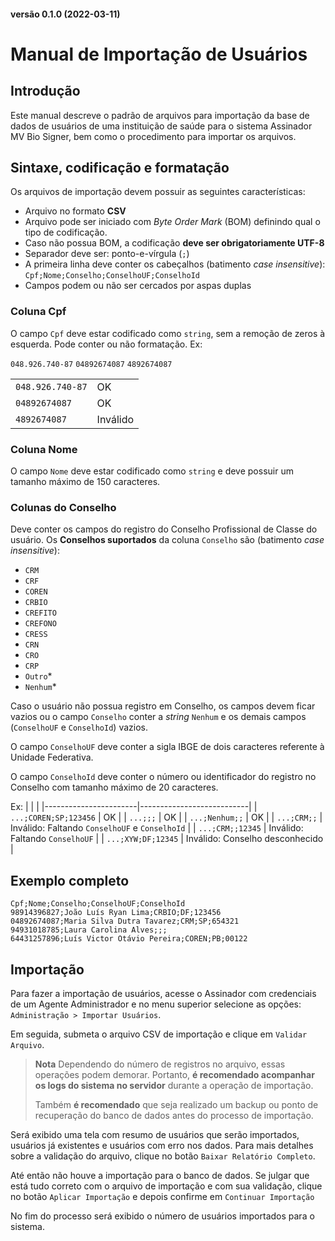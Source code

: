 ﻿#### versão 0.1.0 (2022-03-11)
# Manual de Importação de Usuários

## Introdução

Este manual descreve o padrão de arquivos para importação da base de dados de usuários de uma instituição de saúde para o sistema Assinador MV Bio Signer, bem como o procedimento para importar os arquivos.

## Sintaxe, codificação e formatação

Os arquivos de importação devem possuir as seguintes características:

- Arquivo no formato **CSV**
- Arquivo pode ser iniciado com *Byte Order Mark* (BOM) definindo qual o tipo de codificação.
- Caso não possua BOM, a codificação **deve ser obrigatoriamente UTF-8**
- Separador deve ser: ponto-e-vírgula (`;`)
- A primeira linha deve conter os cabeçalhos (batimento *case insensitive*):
`Cpf;Nome;Conselho;ConselhoUF;ConselhoId`
- Campos podem ou não ser cercados por aspas duplas

### Coluna Cpf

O campo `Cpf` deve estar codificado como `string`, sem a remoção de zeros à esquerda. Pode conter ou não formatação. Ex:

`048.926.740-87`
`04892674087`
`4892674087`

|                  |          |
|------------------|----------|
| `048.926.740-87` | OK       |
| `04892674087`    | OK       |
| `4892674087`     | Inválido |

### Coluna Nome

O campo `Nome` deve estar codificado como `string` e deve possuir um tamanho máximo de 150 caracteres.

### Colunas  do Conselho

Deve conter os campos do registro do Conselho Profissional de Classe do usuário.
Os **Conselhos suportados** da coluna `Conselho` são (batimento *case insensitive*):

- `CRM`
- `CRF`
- `COREN`
- `CRBIO`
- `CREFITO`
- `CREFONO`
- `CRESS`
- `CRN`
- `CRO`
- `CRP`
- `Outro`\*
- `Nenhum`\*

Caso o usuário não possua registro em Conselho, os campos devem ficar vazios ou o campo `Conselho` conter a *string* `Nenhum` e os demais campos (`ConselhoUF` e `ConselhoId`) vazios.

O campo `ConselhoUF` deve conter a sigla IBGE de dois caracteres referente à Unidade Federativa.

O campo `ConselhoId` deve conter o número ou identificador do registro no Conselho com tamanho máximo de 20 caracteres.

Ex:
|                       |                           |
|-----------------------|---------------------------|
| `...;COREN;SP;123456` | OK                        |
| `...;;;`              | OK                        |
| `...;Nenhum;;`        | OK                        |
| `...;CRM;;`           | Inválido: Faltando `ConselhoUF` e `ConselhoId` |
| `...;CRM;;12345`      | Inválido: Faltando `ConselhoUF`  |
| `...;XYW;DF;12345`    | Inválido: Conselho desconhecido   |

## Exemplo completo

```
Cpf;Nome;Conselho;ConselhoUF;ConselhoId
98914396827;João Luís Ryan Lima;CRBIO;DF;123456
04892674087;Maria Silva Dutra Tavarez;CRM;SP;654321
94931018785;Laura Carolina Alves;;;
64431257896;Luís Victor Otávio Pereira;COREN;PB;00122
```

## Importação

Para fazer a importação de usuários, acesse o Assinador com credenciais de um Agente Administrador e no menu superior selecione as opções: `Administração > Importar Usuários`.

Em seguida, submeta o arquivo CSV de importação e clique em `Validar Arquivo`.

> **Nota**
> Dependendo do número de registros no arquivo, essas operações podem demorar. Portanto, **é recomendado acompanhar os logs do sistema no servidor** durante a operação de importação.
> 
> Também **é recomendado** que seja realizado um backup ou ponto de recuperação do banco de dados antes do processo de importação.

Será exibido uma tela com resumo de usuários que serão importados, usuários já existentes e usuários com erro nos dados. Para mais detalhes sobre a validação do arquivo, clique no botão `Baixar Relatório Completo`.

Até então não houve a importação para o banco de dados. Se julgar que está tudo correto com o arquivo de importação e com sua validação, clique no botão `Aplicar Importação` e depois confirme em `Continuar Importação`

No fim do processo será exibido o número de usuários importados para o sistema.
